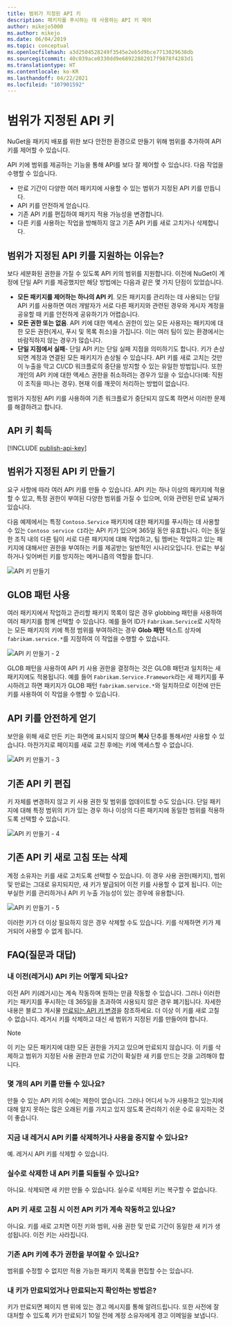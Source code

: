 ```yaml
---
title: 범위가 지정된 API 키
description: 패키지를 푸시하는 데 사용하는 API 키 제어
author: mikejo5000
ms.author: mikejo
ms.date: 06/04/2019
ms.topic: conceptual
ms.openlocfilehash: a3d2504528249f3545e2eb5d9bce7713029638db
ms.sourcegitcommit: 40c039ace0330dd9e68922882017f9878f4283d1
ms.translationtype: HT
ms.contentlocale: ko-KR
ms.lasthandoff: 04/22/2021
ms.locfileid: "107901592"
---
```

# <a name="scoped-api-keys"></a>범위가 지정된 API 키

NuGet을 패키지 배포를 위한 보다 안전한 환경으로 만들기 위해 범위를 추가하여 API 키를 제어할 수 있습니다.

API 키에 범위를 제공하는 기능을 통해 API를 보다 잘 제어할 수 있습니다. 다음 작업을 수행할 수 있습니다.

- 만료 기간이 다양한 여러 패키지에 사용할 수 있는 범위가 지정된 API 키를 만듭니다.
- API 키를 안전하게 얻습니다.
- 기존 API 키를 편집하여 패키지 적용 가능성을 변경합니다.
- 다른 키를 사용하는 작업을 방해하지 않고 기존 API 키를 새로 고치거나 삭제합니다.

## <a name="why-do-we-support-scoped-api-keys"></a>범위가 지정된 API 키를 지원하는 이유는?

보다 세분화된 권한을 가질 수 있도록 API 키의 범위를 지원합니다. 이전에 NuGet이 계정에 단일 API 키를 제공했지만 해당 방법에는 다음과 같은 몇 가지 단점이 있었습니다.

- **모든 패키지를 제어하는 하나의 API 키**. 모든 패키지를 관리하는 데 사용되는 단일 API 키를 사용하면 여러 개발자가 서로 다른 패키지와 관련된 경우와 게시자 계정을 공유할 때 키를 안전하게 공유하기가 어렵습니다.
- **모든 권한 또는 없음**. API 키에 대한 액세스 권한이 있는 모든 사용자는 패키지에 대한 모든 권한(게시, 푸시 및 목록 취소)을 가집니다. 이는 여러 팀이 있는 환경에서는 바람직하지 않는 경우가 많습니다.
- **단일 지점에서 실패**- 단일 API 키는 단일 실패 지점을 의미하기도 합니다. 키가 손상되면 계정과 연결된 모든 패키지가 손상될 수 있습니다. API 키를 새로 고치는 것만이 누출을 막고 CI/CD 워크플로의 중단을 방지할 수 있는 유일한 방법입니다. 또한 개인의 API 키에 대한 액세스 권한을 취소하려는 경우가 있을 수 있습니다(예: 직원이 조직을 떠나는 경우). 현재 이를 깨끗이 처리하는 방법이 없습니다.

범위가 지정된 API 키를 사용하여 기존 워크플로가 중단되지 않도록 하면서 이러한 문제를 해결하려고 합니다.

## <a name="acquire-an-api-key"></a>API 키 획득

[!INCLUDE [publish-api-key](../quickstart/includes/publish-api-key.md)]

## <a name="create-scoped-api-keys"></a>범위가 지정된 API 키 만들기

요구 사항에 따라 여러 API 키를 만들 수 있습니다. API 키는 하나 이상의 패키지에 적용할 수 있고, 특정 권한이 부여된 다양한 범위를 가질 수 있으며, 이와 관련된 만료 날짜가 있습니다.

다음 예제에서는 특정 `Contoso.Service` 패키지에 대한 패키지를 푸시하는 데 사용할 수 있는 `Contoso service CI`라는 API 키가 있으며 365일 동안 유효합니다. 이는 동일한 조직 내의 다른 팀이 서로 다른 패키지에 대해 작업하고, 팀 멤버는 작업하고 있는 패키지에 대해서만 권한을 부여하는 키를 제공받는 일반적인 시나리오입니다. 만료는 부실하거나 잊어버린 키를 방지하는 메커니즘의 역할을 합니다.

![API 키 만들기](media/scoped-api-keys-create-new.png)

## <a name="use-glob-patterns"></a>GLOB 패턴 사용

여러 패키지에서 작업하고 관리할 패키지 목록이 많은 경우 globbing 패턴을 사용하여 여러 패키지를 함께 선택할 수 있습니다. 예를 들어 ID가 `Fabrikam.Service`로 시작하는 모든 패키지의 키에 특정 범위를 부여하려는 경우 **Glob 패턴** 텍스트 상자에 `fabrikam.service.*`를 지정하여 이 작업을 수행할 수 있습니다.

![API 키 만들기 - 2](media/scoped-api-keys-glob-pattern.png)

GLOB 패턴을 사용하여 API 키 사용 권한을 결정하는 것은 GLOB 패턴과 일치하는 새 패키지에도 적용됩니다. 예를 들어 `Fabrikam.Service.Framework`라는 새 패키지를 푸시하려고 하면 패키지가 GLOB 패턴 `fabrikam.service.*`와 일치하므로 이전에 만든 키를 사용하여 이 작업을 수행할 수 있습니다.

## <a name="obtain-api-keys-securely"></a>API 키를 안전하게 얻기

보안을 위해 새로 만든 키는 화면에 표시되지 않으며 **복사** 단추를 통해서만 사용할 수 있습니다. 마찬가지로 페이지를 새로 고친 후에는 키에 액세스할 수 없습니다.

![API 키 만들기 - 3](media/scoped-api-keys-obtain-keys.png)

## <a name="edit-existing-api-keys"></a>기존 API 키 편집

키 자체를 변경하지 않고 키 사용 권한 및 범위를 업데이트할 수도 있습니다. 단일 패키지에 대해 특정 범위의 키가 있는 경우 하나 이상의 다른 패키지에 동일한 범위를 적용하도록 선택할 수 있습니다.

![API 키 만들기 - 4](media/scoped-api-keys-edit.png)

## <a name="refresh-or-delete-existing-api-keys"></a>기존 API 키 새로 고침 또는 삭제

계정 소유자는 키를 새로 고치도록 선택할 수 있습니다. 이 경우 사용 권한(패키지), 범위 및 만료는 그대로 유지되지만, 새 키가 발급되어 이전 키를 사용할 수 없게 됩니다. 이는 부실한 키를 관리하거나 API 키 누출 가능성이 있는 경우에 유용합니다.

![API 키 만들기 - 5](media/scoped-api-keys-refresh.png)

이러한 키가 더 이상 필요하지 않은 경우 삭제할 수도 있습니다. 키를 삭제하면 키가 제거되어 사용할 수 없게 됩니다.

## <a name="faqs"></a>FAQ(질문과 대답)

### <a name="what-happens-to-my-old-legacy-api-key"></a>내 이전(레거시) API 키는 어떻게 되나요?

이전 API 키(레거시)는 계속 작동하며 원하는 만큼 작동할 수 있습니다. 그러나 이러한 키는 패키지를 푸시하는 데 365일을 초과하여 사용되지 않은 경우 폐기됩니다. 자세한 내용은 블로그 게시물 [만료되는 API 키 변경](https://blog.nuget.org/20160825/Changes-to-Expiring-API-Keys.html)을 참조하세요. 더 이상 이 키를 새로 고칠 수 없습니다. 레거시 키를 삭제하고 대신 새 범위가 지정된 키를 만들어야 합니다.

> [!NOTE]
> 이 키는 모든 패키지에 대한 모든 권한을 가지고 있으며 만료되지 않습니다. 이 키를 삭제하고 범위가 지정된 사용 권한과 만료 기간이 확실한 새 키를 만드는 것을 고려해야 합니다.

### <a name="how-many-api-keys-can-i-create"></a>몇 개의 API 키를 만들 수 있나요?

만들 수 있는 API 키의 수에는 제한이 없습니다. 그러나 어디서 누가 사용하고 있는지에 대해 알지 못하는 많은 오래된 키를 가지고 있지 않도록 관리하기 쉬운 수로 유지하는 것이 좋습니다.

### <a name="can-i-delete-my-legacy-api-key-or-discontinue-using-now"></a>지금 내 레거시 API 키를 삭제하거나 사용을 중지할 수 있나요?

예. 레거시 API 키를 삭제할 수 있습니다.

### <a name="can-i-get-back-my-api-key-that-i-deleted-by-mistake"></a>실수로 삭제한 내 API 키를 되돌릴 수 있나요?

아니요. 삭제되면 새 키만 만들 수 있습니다. 실수로 삭제된 키는 복구할 수 없습니다.

### <a name="does-the-old-api-key-continue-to-work-upon-api-key-refresh"></a>API 키 새로 고침 시 이전 API 키가 계속 작동하고 있나요?

아니요. 키를 새로 고치면 이전 키와 범위, 사용 권한 및 만료 기간이 동일한 새 키가 생성됩니다. 이전 키는 사라집니다.

### <a name="can-i-give-more-permissions-to-an-existing-api-key"></a>기존 API 키에 추가 권한을 부여할 수 있나요?

범위를 수정할 수 없지만 적용 가능한 패키지 목록을 편집할 수는 있습니다.

### <a name="how-do-i-know-if-any-of-my-keys-expired-or-are-getting-expired"></a>내 키가 만료되었거나 만료되는지 확인하는 방법은?

키가 만료되면 페이지 맨 위에 있는 경고 메시지를 통해 알려드립니다. 또한 사전에 잘 대처할 수 있도록 키가 만료되기 10일 전에 계정 소유자에게 경고 이메일을 보냅니다.